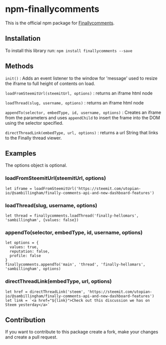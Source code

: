 # npm-finallycomments

This is the official npm package for [Finallycomments](https://finallycomments.com).

## Installation

To install this library run: `npm install finallycomments --save`

## Methods

`init()` : Adds an event listener to the window for 'message' used to resize the iframe to full height of contents on load.

`loadFromSteemitUrl(steemitUrl, options)` : returns an iframe html node

`loadThread(slug, username, options)` : returns an iframe html node

`appendTo(selector, embedType, id, username, options)` : Creates an iframe from the parameters and uses `appendChild` to insert the frame into the DOM using the selector specified.

`directThreadLink(embedType, url, options)` : returns a url String that links to the Finally thread viewer.

## Examples
The options object is optional.

### loadFromSteemitUrl(steemitUrl, options)
```
let iframe = loadFromSteemitUrl('https://steemit.com/utopian-io/@sambillingham/finally-comments-api-and-new-dashboard-features')
```

### loadThread(slug, username, options)
```
let thread = finallycomments.loadThread('finally-hellomars', 'sambillingham', {values: false})
```

### appendTo(selector, embedType, id, username, options)
```
let options = {
  values: true,
  reputation: false,
  profile: false
}
finallycomments.appendTo('main', 'thread', 'finally-hellomars', 'sambillingham', options)
```

### directThreadLink(embedType, url, options)
```
let href = directThreadLink('steem', 'https://steemit.com/utopian-io/@sambillingham/finally-comments-api-and-new-dashboard-features')
let link = `<a href="${link}">Check out this discussion we has on Steem yesterday</a>`
````

## Contribution

If you want to contribute to this package create a fork, make your changes and create a pull request.

